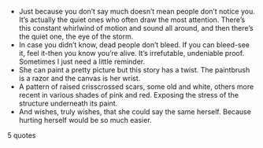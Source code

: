  - Just because you don’t say much doesn’t mean people don’t notice you. It’s actually the quiet ones who often draw the most attention. There’s this constant whirlwind of motion and sound all around, and then there’s the quiet one, the eye of the storm.
 - In case you didn’t know, dead people don’t bleed. If you can bleed-see it, feel it-then you know you’re alive. It’s irrefutable, undeniable proof. Sometimes I just need a little reminder.
 - She can paint a pretty picture but this story has a twist. The paintbrush is a razor and the canvas is her wrist.
 - A pattern of raised crisscrossed scars, some old and white, others more recent in various shades of pink and red. Exposing the stress of the structure underneath its paint.
 - And wishes, truly wishes, that she could say the same herself. Because hurting herself would be so much easier.

5 quotes